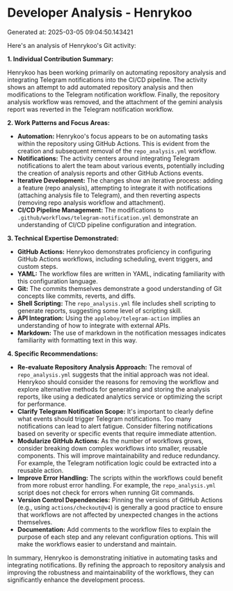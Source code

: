 # Developer Analysis - Henrykoo
Generated at: 2025-03-05 09:04:50.143421

Here's an analysis of Henrykoo's Git activity:

**1. Individual Contribution Summary:**

Henrykoo has been working primarily on automating repository analysis and integrating Telegram notifications into the CI/CD pipeline.  The activity shows an attempt to add automated repository analysis and then modifications to the Telegram notification workflow.  Finally, the repository analysis workflow was removed, and the attachment of the gemini analysis report was reverted in the Telegram notification workflow.

**2. Work Patterns and Focus Areas:**

*   **Automation:** Henrykoo's focus appears to be on automating tasks within the repository using GitHub Actions. This is evident from the creation and subsequent removal of the `repo_analysis.yml` workflow.
*   **Notifications:** The activity centers around integrating Telegram notifications to alert the team about various events, potentially including the creation of analysis reports and other GitHub Actions events.
*   **Iterative Development:**  The changes show an iterative process: adding a feature (repo analysis), attempting to integrate it with notifications (attaching analysis file to Telegram), and then reverting aspects (removing repo analysis workflow and attachment).
*   **CI/CD Pipeline Management:** The modifications to `.github/workflows/telegram-notification.yml` demonstrate an understanding of CI/CD pipeline configuration and integration.

**3. Technical Expertise Demonstrated:**

*   **GitHub Actions:** Henrykoo demonstrates proficiency in configuring GitHub Actions workflows, including scheduling, event triggers, and custom steps.
*   **YAML:** The workflow files are written in YAML, indicating familiarity with this configuration language.
*   **Git:** The commits themselves demonstrate a good understanding of Git concepts like commits, reverts, and diffs.
*   **Shell Scripting:** The `repo_analysis.yml` file includes shell scripting to generate reports, suggesting some level of scripting skill.
*   **API Integration:** Using the `appleboy/telegram-action` implies an understanding of how to integrate with external APIs.
*   **Markdown:** The use of markdown in the notification messages indicates familiarity with formatting text in this way.

**4. Specific Recommendations:**

*   **Re-evaluate Repository Analysis Approach:** The removal of `repo_analysis.yml` suggests that the initial approach was not ideal. Henrykoo should consider the reasons for removing the workflow and explore alternative methods for generating and storing the analysis reports, like using a dedicated analytics service or optimizing the script for performance.
*   **Clarify Telegram Notification Scope:** It's important to clearly define what events should trigger Telegram notifications.  Too many notifications can lead to alert fatigue. Consider filtering notifications based on severity or specific events that require immediate attention.
*   **Modularize GitHub Actions:** As the number of workflows grows, consider breaking down complex workflows into smaller, reusable components. This will improve maintainability and reduce redundancy. For example, the Telegram notification logic could be extracted into a reusable action.
*   **Improve Error Handling:** The scripts within the workflows could benefit from more robust error handling. For example, the `repo_analysis.yml` script does not check for errors when running Git commands.
*   **Version Control Dependencies:** Pinning the versions of GitHub Actions (e.g., using `actions/checkout@v4`) is generally a good practice to ensure that workflows are not affected by unexpected changes in the actions themselves.
*   **Documentation:** Add comments to the workflow files to explain the purpose of each step and any relevant configuration options. This will make the workflows easier to understand and maintain.

In summary, Henrykoo is demonstrating initiative in automating tasks and integrating notifications. By refining the approach to repository analysis and improving the robustness and maintainability of the workflows, they can significantly enhance the development process.
